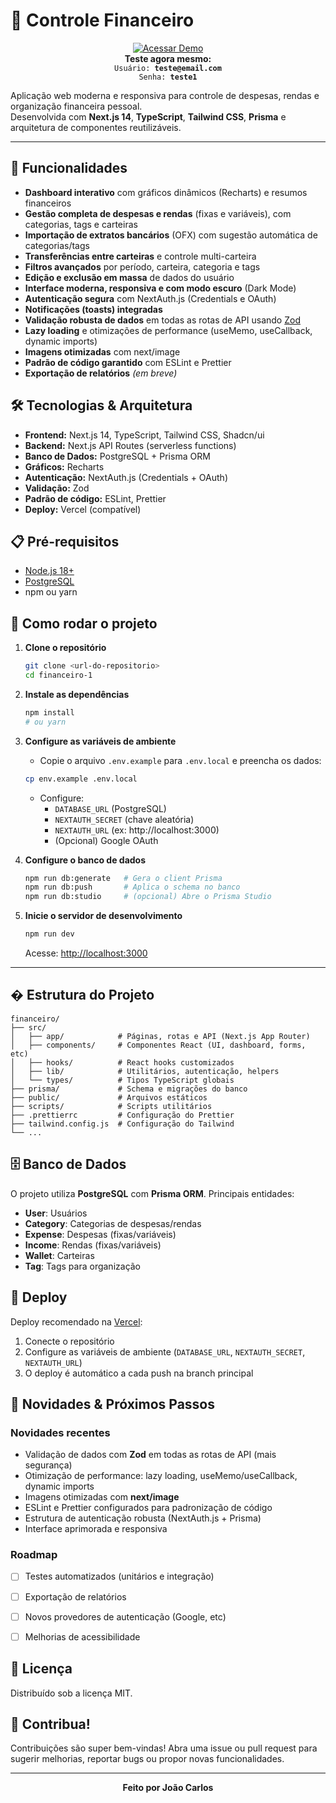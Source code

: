 

# 💸 Controle Financeiro

<div align="center">
   <a href="https://financeiro-seven-zeta.vercel.app" target="_blank"><img src="https://img.shields.io/badge/ACESSAR%20DEMO-00C7B7?style=for-the-badge&logo=vercel&logoColor=white" alt="Acessar Demo" /></a>
   <br />
   <b>Teste agora mesmo:</b><br />
   <code>Usuário: <b>teste@email.com</b></code><br />
   <code>Senha: <b>teste1</b></code>
</div>

Aplicação web moderna e responsiva para controle de despesas, rendas e organização financeira pessoal.<br>
Desenvolvida com <b>Next.js 14</b>, <b>TypeScript</b>, <b>Tailwind CSS</b>, <b>Prisma</b> e arquitetura de componentes reutilizáveis.

---


## 🚀 Funcionalidades

- **Dashboard interativo** com gráficos dinâmicos (Recharts) e resumos financeiros
- **Gestão completa de despesas e rendas** (fixas e variáveis), com categorias, tags e carteiras
- **Importação de extratos bancários** (OFX) com sugestão automática de categorias/tags
- **Transferências entre carteiras** e controle multi-carteira
- **Filtros avançados** por período, carteira, categoria e tags
- **Edição e exclusão em massa** de dados do usuário
- **Interface moderna, responsiva e com modo escuro** (Dark Mode)
- **Autenticação segura** com NextAuth.js (Credentials e OAuth)
- **Notificações (toasts) integradas**
- **Validação robusta de dados** em todas as rotas de API usando [Zod](https://zod.dev/)
- **Lazy loading** e otimizações de performance (useMemo, useCallback, dynamic imports)
- **Imagens otimizadas** com next/image
- **Padrão de código garantido** com ESLint e Prettier
- **Exportação de relatórios** _(em breve)_


## 🛠️ Tecnologias & Arquitetura

- **Frontend:** Next.js 14, TypeScript, Tailwind CSS, Shadcn/ui
- **Backend:** Next.js API Routes (serverless functions)
- **Banco de Dados:** PostgreSQL + Prisma ORM
- **Gráficos:** Recharts
- **Autenticação:** NextAuth.js (Credentials + OAuth)
- **Validação:** Zod
- **Padrão de código:** ESLint, Prettier
- **Deploy:** Vercel (compatível)


## 📋 Pré-requisitos

- [Node.js 18+](https://nodejs.org/)
- [PostgreSQL](https://www.postgresql.org/)
- npm ou yarn


## 🏁 Como rodar o projeto

1. **Clone o repositório**
   ```bash
   git clone <url-do-repositorio>
   cd financeiro-1
   ```

2. **Instale as dependências**
   ```bash
   npm install
   # ou yarn
   ```

3. **Configure as variáveis de ambiente**
   - Copie o arquivo `.env.example` para `.env.local` e preencha os dados:
   ```bash
   cp env.example .env.local
   ```
   - Configure:
     - `DATABASE_URL` (PostgreSQL)
     - `NEXTAUTH_SECRET` (chave aleatória)
     - `NEXTAUTH_URL` (ex: http://localhost:3000)
     - (Opcional) Google OAuth

4. **Configure o banco de dados**
   ```bash
   npm run db:generate   # Gera o client Prisma
   npm run db:push       # Aplica o schema no banco
   npm run db:studio     # (opcional) Abre o Prisma Studio
   ```

5. **Inicie o servidor de desenvolvimento**
   ```bash
   npm run dev
   ```
   Acesse: [http://localhost:3000](http://localhost:3000)

---


## � Estrutura do Projeto

```
financeiro/
├── src/
│   ├── app/            # Páginas, rotas e API (Next.js App Router)
│   ├── components/     # Componentes React (UI, dashboard, forms, etc)
│   ├── hooks/          # React hooks customizados
│   ├── lib/            # Utilitários, autenticação, helpers
│   └── types/          # Tipos TypeScript globais
├── prisma/             # Schema e migrações do banco
├── public/             # Arquivos estáticos
├── scripts/            # Scripts utilitários
├── .prettierrc         # Configuração do Prettier
├── tailwind.config.js  # Configuração do Tailwind
└── ...
```


## 🗄️ Banco de Dados

O projeto utiliza **PostgreSQL** com **Prisma ORM**. Principais entidades:
- **User**: Usuários
- **Category**: Categorias de despesas/rendas
- **Expense**: Despesas (fixas/variáveis)
- **Income**: Rendas (fixas/variáveis)
- **Wallet**: Carteiras
- **Tag**: Tags para organização


## 🚀 Deploy

Deploy recomendado na [Vercel](https://vercel.com/):
1. Conecte o repositório
2. Configure as variáveis de ambiente (`DATABASE_URL`, `NEXTAUTH_SECRET`, `NEXTAUTH_URL`)
3. O deploy é automático a cada push na branch principal


## 🔄 Novidades & Próximos Passos

### Novidades recentes
- Validação de dados com **Zod** em todas as rotas de API (mais segurança)
- Otimização de performance: lazy loading, useMemo/useCallback, dynamic imports
- Imagens otimizadas com **next/image**
- ESLint e Prettier configurados para padronização de código
- Estrutura de autenticação robusta (NextAuth.js + Prisma)
- Interface aprimorada e responsiva

### Roadmap
- [ ] Testes automatizados (unitários e integração)
- [ ] Exportação de relatórios
- [ ] Novos provedores de autenticação (Google, etc)
- [ ] Melhorias de acessibilidade


## 📝 Licença

Distribuído sob a licença MIT.


## 🤝 Contribua!

Contribuições são super bem-vindas! Abra uma issue ou pull request para sugerir melhorias, reportar bugs ou propor novas funcionalidades.

---

<div align="center">
   <b>Feito por João Carlos</b>
</div>
